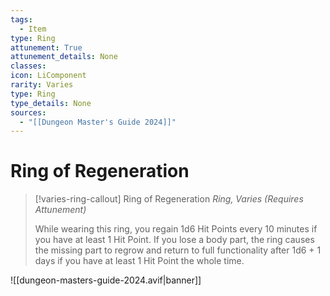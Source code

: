 ```yaml
---
tags:
  - Item
type: Ring
attunement: True
attunement_details: None
classes:
icon: LiComponent
rarity: Varies
type: Ring
type_details: None
sources: 
  - "[[Dungeon Master's Guide 2024]]"
---
```

# Ring of Regeneration
>[!varies-ring-callout] Ring of Regeneration
>_Ring, Varies (Requires Attunement)_
>
>While wearing this ring, you regain 1d6 Hit Points every 10 minutes if you have at least 1 Hit Point. If you lose a body part, the ring causes the missing part to regrow and return to full functionality after 1d6 + 1 days if you have at least 1 Hit Point the whole time.
>


![[dungeon-masters-guide-2024.avif|banner]]